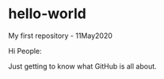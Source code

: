 # hello-world
My first repository - 11May2020

Hi People:

Just getting to know what GitHub is all about.
